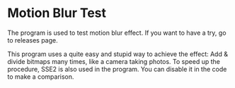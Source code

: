 # Motion Blur Test
The program is used to test motion blur effect. If you want to have a try, go to releases page.

This program uses a quite easy and stupid way to achieve the effect: Add & divide bitmaps many times, like a camera taking photos.
To speed up the procedure, SSE2 is also used in the program. You can disable it in the code to make a comparison.
